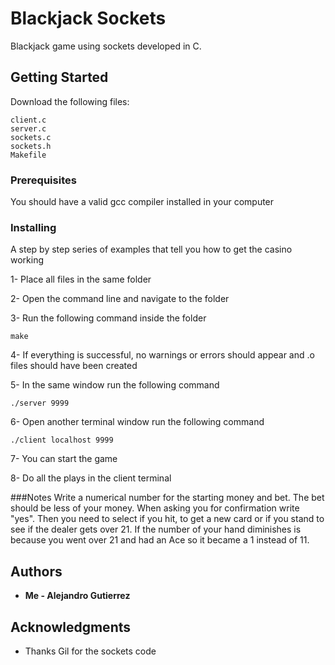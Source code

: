 # Blackjack Sockets

Blackjack game using sockets developed in C.

## Getting Started

Download the following files:
```
client.c
server.c
sockets.c
sockets.h
Makefile
```
### Prerequisites

You should have a valid gcc compiler installed in your computer

### Installing

A step by step series of examples that tell you how to get the casino working

1- Place all files in the same folder

2- Open the command line and navigate to the folder

3- Run the following command inside the folder
```
make
```
4- If everything is successful, no warnings or errors should appear and .o files should have been created

5- In the same window run the following command
```
./server 9999
```
6- Open another terminal window run the following command
```
./client localhost 9999
```
7- You can start the game

8- Do all the plays in the client terminal

###Notes
Write a numerical number for the starting money and bet. 
The bet should be less of your money. When asking you for confirmation write
"yes". Then you need to select if you hit, to get a new card or if you stand to see if the dealer gets over 21.
If the number of your hand diminishes is because you went over 21 and 
had an Ace so it became a 1 instead of 11.

## Authors

* **Me - Alejandro Gutierrez**

## Acknowledgments

* Thanks Gil for the sockets code

